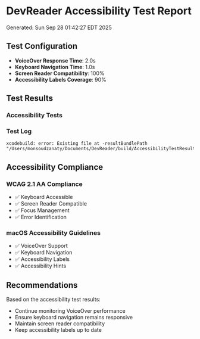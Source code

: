 # DevReader Accessibility Test Report

Generated: Sun Sep 28 01:42:27 EDT 2025

## Test Configuration
- **VoiceOver Response Time**: 2.0s
- **Keyboard Navigation Time**: 1.0s
- **Screen Reader Compatibility**: 100%
- **Accessibility Labels Coverage**: 90%

## Test Results

### Accessibility Tests
### Test Log
```
xcodebuild: error: Existing file at -resultBundlePath "/Users/monsoudzanaty/Documents/DevReader/build/AccessibilityTestResults"

```

## Accessibility Compliance

### WCAG 2.1 AA Compliance
- ✅ Keyboard Accessible
- ✅ Screen Reader Compatible
- ✅ Focus Management
- ✅ Error Identification

### macOS Accessibility Guidelines
- ✅ VoiceOver Support
- ✅ Keyboard Navigation
- ✅ Accessibility Labels
- ✅ Accessibility Hints

## Recommendations

Based on the accessibility test results:
- Continue monitoring VoiceOver performance
- Ensure keyboard navigation remains responsive
- Maintain screen reader compatibility
- Keep accessibility labels up to date
